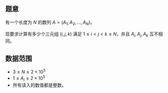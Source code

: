 ## 题意

有一个长度为 $N$ 的数列 $A=(A_1,A_2,\ldots,A_N)$。

现要求计算有多少个三元组 $(i,j,k)$ 满足 $1\le i < j < k \le N$，并且 $A_i,A_j,A_k$ 互不相同。

## 数据范围

- $3≤N≤2×10^5$
- $1 \leq A_i \leq 2\times 10^5$
- 所有读入的数值都是整数。
